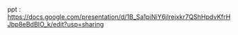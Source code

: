 ppt : https://docs.google.com/presentation/d/1B_Sa1piNiY6jIrejxkr7QShHpdvKfrHJbp8eBdBIO_k/edit?usp=sharing
